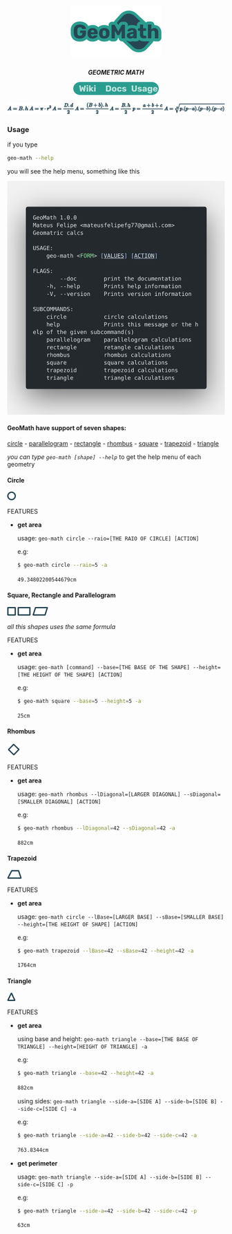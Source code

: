 [wiki_path]: .github/assets/buttons/WIKI.png
[docs_path]: .github/assets/buttons/DOCS.png
[usage_path]: .github/assets/buttons/USAGE.png

<div align="center">

<!-- # GeoMath -->
# ![GeoMath](.github/assets/logo.png)
_**GEOMETRIC MATH**_

[![WIKI][wiki_path]](https://github.com/mateusfg7/GeoMath/wiki)[![DOCS][docs_path]](https://mateusfg7.github.io/GeoMath/geo_math/)[![USAGE][usage_path]](#geomath-have-support-of-seven-shapes)

![formulas](.github/assets/formulas.png)


</div>


### Usage

if you type 
```bash
geo-math --help
```

you will see the help menu, something like this

![Help Code](.github/assets/polacode_help.png)

#### **GeoMath have support of seven shapes:**

[circle](#circle) - [parallelogram](#square-rectangle-and-parallelogram) - [rectangle](#square-rectangle-and-parallelogram) - [rhombus](#rhombus) - [square](#square-rectangle-and-parallelogram) - [trapezoid](#trapezoid) - [triangle](#triangle)

_you can type `geo-math [shape] --help`_ to get the help menu of each geometry

#### Circle
![circle](.github/assets/forms/circle.png)

FEATURES
- **get area**

  usage: `geo-math circle --raio=[THE RAIO OF CIRCLE] [ACTION]`

  e.g:
  ```bash
  $ geo-math circle --raio=5 -a

  49.34802200544679cm
  ```
#### Square, Rectangle and Parallelogram
![square](.github/assets/forms/square.png) ![rectangle](.github/assets/forms/rectangle.png) ![parallelogram](.github/assets/forms/parallelogram.png)

_all this shapes uses the same formula_

FEATURES

- **get area**

  usage: `geo-math [command] --base=[THE BASE OF THE SHAPE] --height=[THE HEIGHT OF THE SHAPE] [ACTION]`

  e.g:
  ```bash
  $ geo-math square --base=5 --height=5 -a

  25cm
  ```
#### Rhombus
![rhombus](.github/assets/forms/rhombus.png)

FEATURES
- **get area**

  usage: `geo-math rhombus --lDiagonal=[LARGER DIAGONAL] --sDiagonal=[SMALLER DIAGONAL] [ACTION]`

  e.g:
  ```bash
  $ geo-math rhombus --lDiagonal=42 --sDiagonal=42 -a

  882cm
  ```
#### Trapezoid
![trapezoid](.github/assets/forms/trapezoid.png)

FEATURES

- **get area**

  usage: `geo-math circle --lBase=[LARGER BASE] --sBase=[SMALLER BASE] --height=[THE HEIGHT OF SHAPE] [ACTION]`

  e.g:
  ```bash
  $ geo-math trapezoid --lBase=42 --sBase=42 --height=42 -a

  1764cm 
  ```

#### Triangle
![triangle](.github/assets/forms/triangle.png)

FEATURES

- **get area**

  using base and height: `geo-math triangle --base=[THE BASE OF TRIANGLE] --height=[HEIGHT OF TRIANGLE] -a`

  e.g:
  ```bash
  $ geo-math triangle --base=42 --height=42 -a

  882cm 
  ```

  using sides: `geo-math triangle --side-a=[SIDE A] --side-b=[SIDE B] --side-c=[SIDE C] -a`

  e.g:
  ```bash
  $ geo-math triangle --side-a=42 --side-b=42 --side-c=42 -a

  763.8344cm
  ```

- **get perimeter**

  usage: `geo-math triangle --side-a=[SIDE A] --side-b=[SIDE B] --side-c=[SIDE C] -p`

  e.g:
  ```bash
  $ geo-math triangle --side-a=42 --side-b=42 --side-c=42 -p

  63cm
  ```